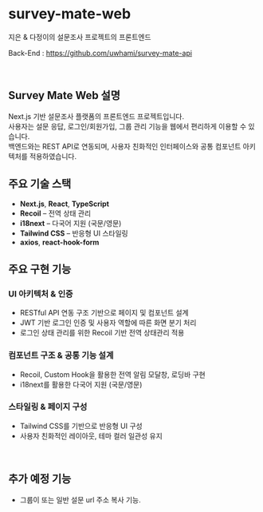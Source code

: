 # survey-mate-web
지은 &amp; 다정이의 설문조사 프로젝트의 프론트엔드

Back-End : https://github.com/uwhami/survey-mate-api

&nbsp;

## Survey Mate Web 설명

Next.js 기반 설문조사 플랫폼의 프론트엔드 프로젝트입니다.  
사용자는 설문 응답, 로그인/회원가입, 그룹 관리 기능을 웹에서 편리하게 이용할 수 있습니다.  
백엔드와는 REST API로 연동되며, 사용자 친화적인 인터페이스와 공통 컴포넌트 아키텍처를 적용하였습니다.


##  주요 기술 스택

- **Next.js**, **React**, **TypeScript**
- **Recoil** – 전역 상태 관리
- **i18next** – 다국어 지원 (국문/영문)
- **Tailwind CSS** – 반응형 UI 스타일링
- **axios**, **react-hook-form**


## 주요 구현 기능

### UI 아키텍처 & 인증
- RESTful API 연동 구조 기반으로 페이지 및 컴포넌트 설계
- JWT 기반 로그인 인증 및 사용자 역할에 따른 화면 분기 처리
- 로그인 상태 관리를 위한 Recoil 기반 전역 상태관리 적용

### 컴포넌트 구조 & 공통 기능 설계
- Recoil, Custom Hook을 활용한 전역 알림 모달창, 로딩바 구현
- i18next를 활용한 다국어 지원 (국문/영문)

### 스타일링 & 페이지 구성
- Tailwind CSS를 기반으로 반응형 UI 구성
- 사용자 친화적인 레이아웃, 테마 컬러 일관성 유지

&nbsp;

## 추가 예정 기능
- 그룹이 또는 일반 설문 url 주소 복사 기능.
